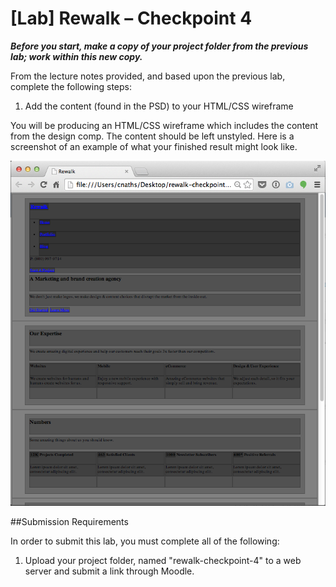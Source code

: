 # [Lab] Rewalk – Checkpoint 4

_**Before you start, make a copy of your project folder from the previous lab; work within this new copy.**_

From the lecture notes provided, and based upon the previous lab, complete the following steps:

  1. Add the content (found in the PSD) to your HTML/CSS wireframe

You will be producing an HTML/CSS wireframe which includes the content from the design comp. The content should be left unstyled. Here is a screenshot of an example of what your finished result might look like.

![Checkpoint 4 Screenshot](rewalk-checkpoint-4.png)

##Submission Requirements

In order to submit this lab, you must complete all of the following:

  1. Upload your project folder, named "rewalk-checkpoint-4" to  a web server and submit a link through Moodle.


